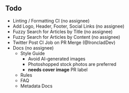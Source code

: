 ## Todo

- Linting / Formatting CI (no assignee)
- Add Logo, Header, Footer, Social Links (no assignee)
- Fuzzy Search for Articles by Title (no assignee)
- Fuzzy Search for Articles by Content (no assignee)
- Twitter Post CI Job on PR Merge (@IroncladDev)
- Docs (no assignee)
    - Style Guide
        - Avoid AI-generated images
        - Photoshopped stock photos are preferred
        - **needs cover image** PR label
    - Rules
    - FAQ
    - Metadata Docs
